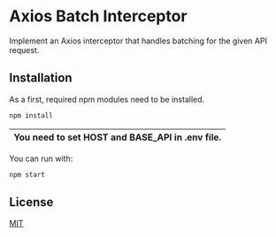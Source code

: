 # Axios Batch Interceptor
Implement an Axios interceptor that handles batching for the given API request.

## Installation

As a first, required npm modules need to be installed.

```bash
npm install
```
| You need to set HOST and BASE_API in .env file.   |
|-----------------------------------------|

You can run with:
```bash
npm start
```

## License
[MIT](https://choosealicense.com/licenses/mit/)